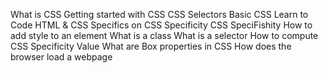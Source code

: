 
What is CSS
Getting started with CSS
CSS Selectors
Basic CSS
Learn to Code HTML & CSS
Specifics on CSS Specificity
CSS SpeciFishity
How to add style to an element
What is a class
What is a selector
How to compute CSS Specificity Value
What are Box properties in CSS
How does the browser load a webpage
